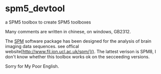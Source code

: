 spm5_devtool
============
a SPM5 toolbox to create SPM5 toolboxes

Many comments are written in chinese, on windows, GB2312.

The [SPM](http://www.fil.ion.ucl.ac.uk/spm/) software package has been designed for the analysis of brain imaging data sequences. see offical website[http://www.fil.ion.ucl.ac.uk/spm/](). The lattest verison is SPM8, I don't know whether this toolbox works ok on the secceeding versions.

Sorry for My Poor English.
